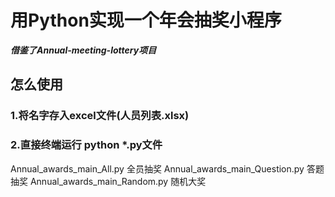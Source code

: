 # 用Python实现一个年会抽奖小程序
***借鉴了Annual-meeting-lottery项目***

## 怎么使用
### 1.将名字存入excel文件(人员列表.xlsx)
### 2.直接终端运行 python *.py文件
Annual_awards_main_All.py  全员抽奖
Annual_awards_main_Question.py  答题抽奖
Annual_awards_main_Random.py  随机大奖
